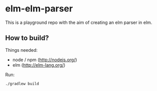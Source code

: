 elm-elm-parser
==============

This is a playground repo with the aim of creating an elm parser in elm. 

How to build?
-------------

Things needed:
 - node / npm (http://nodejs.org/)
 - elm (http://elm-lang.org/)

Run:

```
./gradlew build
```

